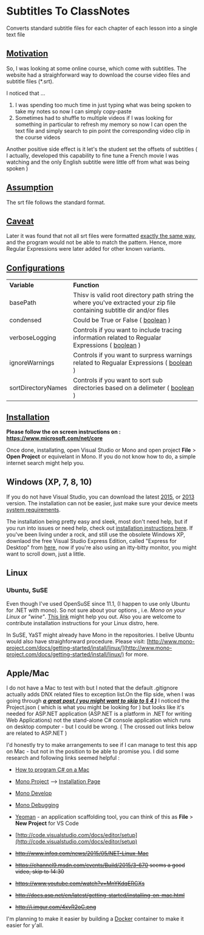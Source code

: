 # Subtitles To ClassNotes #
Converts standard subtitle files for each chapter of each lesson into a single text file
## <u>Motivation</u> ##

So, I was looking at some online course, which come with subtitles. The website had a straighforward way to download the course video files and subtitle files (*.srt).

I noticed that ...

1. I was spending too much time in just typing what was being spoken to take my notes so now I can simply copy-paste 
2. Sometimes had to shuffle to multiple videos if I was looking for something in particular to refresh my memory so now I can open the text file and simply search to pin point the corresponding video clip in the course videos

 

Another positive side effect is it let's the student set the offsets of subtitles ( I actually, developed this capability to fine tune a French movie I was  watching and the only English subtitle were little off from what was being spoken )

## <u>Assumption</u> ##
The srt file follows the standard format.

## <u>Caveat</u> ##
Later it was found that not all srt files were formatted <a href="https://en.wikipedia.org/wiki/Timed_text#Example" target="_blank">exactly the same way</a>, and the program would not be able to match the pattern. Hence, more Regular Expressions were later added for other known variants.

## <u>Configurations</u> ##
<table style="text-align: left; width: 100%;" cellpadding="2"
 cellspacing="2">
  <tbody>
    <tr>
      <th>Variable</th>
      <th>Function</th>
    </tr>
    <tr>
      <td>basePath</td>
      <td>Thisv is valid  root directory path string the where you've extracted your zip file containing subtitle dir and/or files</td>
    </tr>
    <tr>
      <td>condensed</td>
      <td>Could be True or False ( <a href="https://msdn.microsoft.com/en-us/library/c8f5xwh7.aspx?f=255&MSPPError=-2147217396" target="_blank">boolean</a> )</td>
    </tr>
    <tr>
      <td>verboseLogging</td>
      <td>Controls if you want to include tracing information related to Regualar Expressions ( <a href="https://msdn.microsoft.com/en-us/library/c8f5xwh7.aspx?f=255&MSPPError=-2147217396" target="_blank">boolean</a> )</td>
    </tr>
    <tr>
      <td>ignoreWarnings</td>
      <td>Controls if you want to surpress warnings related to Regualar Expressions ( <a href="https://msdn.microsoft.com/en-us/library/c8f5xwh7.aspx?f=255&MSPPError=-2147217396" target="_blank">boolean</a> )</td>
    </tr>
    <tr>
      <td>sortDirectoryNames</td>
      <td>Controls if you want to sort sub directories based on a delimeter ( <a href="https://msdn.microsoft.com/en-us/library/c8f5xwh7.aspx?f=255&MSPPError=-2147217396" target="_blank">boolean</a> )</td>
    </tr>
  </tbody>
</table>



## <u>Installation</u> ##

**Please follow the on screen instructions on : https://www.microsoft.com/net/core**

Once done, installating, open Visual Studio or Mono and open project <b>File</b> &gt; <b>Open Project</b> or equivelant in Mono. If you do not know how to do, a simple internet search might help you.


## Windows (XP, 7, 8, 10) ##
If you do not have Visual Studio, you can download the latest [2015](https://beta.visualstudio.com/vs/community/), or [2013](https://www.visualstudio.com/en-us/news/vs2013-community-vs.aspx) version. The installation can not be easier, just make sure your device meets [system requirements](https://www.visualstudio.com/en-us/downloads/visual-studio-2015-system-requirements-vs.aspx#1). 

The installation being pretty easy and sleek, most don't need help, but if you run into issues or need help, check out [installation instructions here](https://msdn.microsoft.com/library/e2h7fzkw.aspx). If you've been living under a rock, and still use the obsolete Windows XP, downlaod the free Visual Studio Express Edition, called "Express for Desktop" from [here](https://www.visualstudio.com/en-us/products/visual-studio-express-vs.aspx), now if you're also using an itty-bitty monitor, you might want to scroll down, just a little. 


## Linux ##

### Ubuntu, SuSE ###
Even though I've used OpenSuSE since 11.1, (I happen to use only Ubuntu for .NET with mono). So not sure about your options , i.e. *Mono on your Linux or "wine"*. [This link](http://bit.ly/23XqxkY/) might help you out. Also you are welcome to contribute installation instructions for your Linux distro, here.

In SuSE, YaST might already have Mono in the repositories. I belive Ubuntu would also have straighforward procedure. Please visit: [http://www.mono-project.com/docs/getting-started/install/linux/](http://www.mono-project.com/docs/getting-started/install/linux/) for more.



## Apple/Mac ##

I do not have a Mac to test with but I noted that the default .gitignore actually adds DNX related files to exception list.On the flip side, when I was going through ***[a great post,( you might want to skip to § 4 )](https://www.jeremymorgan.com/tutorials/vnext/how-to-build-c-sharp-on-mac-osx/)*** I noticed the Project.json ( which is what you might be looking for ) but looks like it's needed for ASP.NET application (ASP.NET is a platform in .NET for writing Web Applications) not the stand-alone C# console application which runs on desktop computer - but I could be wrong. ( The crossed out links below are related to ASP.NET )


I'd honestly try to make arrangements to see if I can manage to test this app on Mac - but not in the position to be able to promise you. I did some research and following links seemed helpful :


- [How to program C# on a Mac](https://www.youtube.com/watch?v=AHTY5QXbsn0)
- [Mono Project](http://www.mono-project.com/) --> [Installation Page](http://www.mono-project.com/docs/getting-started/install/)
- [Mono Develop](http://www.monodevelop.com/)
- [Mono Debugging](http://code.visualstudio.com/Docs/editor/debugging#_mono-debugging)
- <a href="http://yeoman.io/">Yeoman</a> - an application scaffolding tool, you can think of this as <strong>File</strong> &gt; <strong>New Project</strong> for VS Code
- [http://code.visualstudio.com/docs/editor/setup](http://code.visualstudio.com/docs/editor/setup)



- <del>http://www.infoq.com/news/2015/05/NET-Linux-Mac</del>
- <del>https://channel9.msdn.com/events/Build/2015/3-670 seems a good video, skip to 14:30</del>
- <del>https://www.youtube.com/watch?v=MnYKdqERGXs</del>
- <del>http://docs.asp.net/en/latest/getting-started/installing-on-mac.html</del>
- <del>http://i.imgur.com/4xvR2oC.png</del>


I'm planning to make it easier by building a [Docker](http://www.docker.com/ "Docker Homepage") container to make it easier for y'all.
